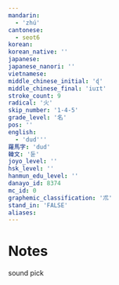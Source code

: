 ```yaml
---
mandarin:
  - 'zhú'
cantonese:
  - seot6
korean:
korean_native: ''
japanese:
japanese_nanori: ''
vietnamese:
middle_chinese_initial: 'ɖ'
middle_chinese_final: 'iuɪt'
stroke_count: 9
radical: '火'
skip_number: '1-4-5'
grade_level: '名'
pos: ''
english:
  - 'dud'''
羅馬字: 'dud'
韓文: '둗'
joyo_level: ''
hsk_level: ''
hanmun_edu_level: ''
danayo_id: 8374
mc_id: 0
graphemic_classification: '朮'
stand_in: 'FALSE'
aliases:
---
```


# Notes
sound pick
